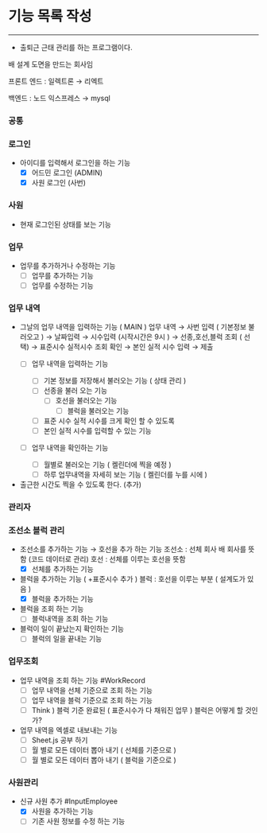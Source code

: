 # 기능 목록 작성

---

- 출퇴근 근태 관리를 하는 프로그램이다.

배 설계 도면을 만드는 회사임

프론트 엔드 : 일렉트론 → 리엑트

백엔드 : 노드 익스프레스 → mysql

### 공통

### 로그인

- 아이디를 입력해서 로그인을 하는 기능
  - [x] 어드민 로그인 (ADMIN)
  - [x] 사원 로그인 (사번)

### 사원

- 현재 로그인된 상태를 보는 기능

### 업무

- 업무를 추가하거나 수정하는 기능
  - [ ] 업무를 추가하는 기능
  - [ ] 업무를 수정하는 기능

### 업무 내역

- 그날의 업무 내역을 입력하는 기능 ( MAIN )
  업무 내역
  → 사번 입력 ( 기본정보 불러오고 ) → 날짜입력 → 시수입력 (시작시간은 9시 ) → 선종,호선,블럭 조회 ( 선택) → 표준시수 실적시수 조회 확인 → 본인 실적 시수 입력 → 제출
  - [ ] 업무 내역을 입력하는 기능

    - [ ] 기본 정보를 저장해서 불러오는 기능 ( 상태 관리 )
    - [ ] 선종을 불러 오는 기능
      - [ ] 호선을 불러오는 기능
        - [ ] 블럭을 불러오는 기능
    - [ ] 표준 시수 실적 시수를 크게 확인 할 수 있도록
    - [ ] 본인 실적 시수를 입력할 수 있는 기능

  - [ ] 업무 내역을 확인하는 기능
    - [ ] 월별로 불러오는 기능 ( 켈린더에 찍을 예정 )
    - [ ] 하루 업무내역을 자세히 보는 기능 ( 켈린더를 누를 시에 )
- 출근한 시간도 찍을 수 있도록 한다. (추가)

### 관리자

### 조선소 블럭 관리

- 조선소를 추가하는 기능 → 호선을 추가 하는 기능
  조선소 : 선체 회사 배 회사를 뜻함 (코드 데이터로 관리)
  호선 : 선체를 이루는 호선을 뜻함
  - [x] 선체를 추가하는 기능
- 블럭을 추가하는 기능 ( +표준시수 추가 )
  블럭 : 호선을 이루는 부분 ( 설계도가 있음 )
  - [x] 블럭을 추가하는 기능
- 블럭을 조회 하는 기능
  - [ ] 블럭내역을 조회 하는 기능
- 블럭이 일이 끝났는지 확인하는 기능
  - [ ] 블럭의 일을 끝내는 기능

### 업무조회

- 업무 내역을 조회 하는 기능 #WorkRecord
  - [ ] 업무 내역을 선체 기준으로 조회 하는 기능
  - [ ] 업무 내역을 블럭 기준으로 조회 하는 기능
  - [ ] Think ) 블럭 기준 완료된 ( 표준시수가 다 채워진 업무 ) 블럭은 어떻게 할 것인가?
- 업무 내역을 엑셀로 내보내는 기능
  - [ ] Sheet.js 공부 하기
  - [ ] 월 별로 모든 데이터 뽑아 내기 ( 선체를 기준으로 )
  - [ ] 월 별로 모든 데이터 뽑아 내기 ( 블럭을 기준으로 )

### 사원관리

- 신규 사원 추가 #InputEmployee
  - [x] 사원을 추가하는 기능
  - [ ] 기존 사원 정보를 수정 하는 기능
